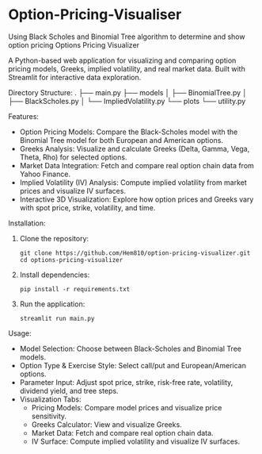 # Option-Pricing-Visualiser
Using Black Scholes and Binomial Tree algorithm to determine and show option pricing 
Options Pricing Visualizer

A Python-based web application for visualizing and comparing option pricing models, Greeks, implied volatility, and real market data. Built with Streamlit for interactive data exploration.

Directory Structure:
.
├── main.py
├── models
│   ├── BinomialTree.py
│   ├── BlackScholes.py
│   └── ImpliedVolatility.py
└── plots
    └── utility.py

Features:
- Option Pricing Models: Compare the Black-Scholes model with the Binomial Tree model for both European and American options.
- Greeks Analysis: Visualize and calculate Greeks (Delta, Gamma, Vega, Theta, Rho) for selected options.
- Market Data Integration: Fetch and compare real option chain data from Yahoo Finance.
- Implied Volatility (IV) Analysis: Compute implied volatility from market prices and visualize IV surfaces.
- Interactive 3D Visualization: Explore how option prices and Greeks vary with spot price, strike, volatility, and time.

Installation:
1. Clone the repository:
    ```
   git clone https://github.com/Hem810/option-pricing-visualizer.git
   cd options-pricing-visualizer
   ```
2. Install dependencies:
   ```
   pip install -r requirements.txt
   ```
3. Run the application:
   ```
   streamlit run main.py
   ```
Usage:
- Model Selection: Choose between Black-Scholes and Binomial Tree models.
- Option Type & Exercise Style: Select call/put and European/American options.
- Parameter Input: Adjust spot price, strike, risk-free rate, volatility, dividend yield, and tree steps.
- Visualization Tabs:
  - Pricing Models: Compare model prices and visualize price sensitivity.
  - Greeks Calculator: View and visualize Greeks.
  - Market Data: Fetch and compare real option chain data.
  - IV Surface: Compute implied volatility and visualize IV surfaces.


